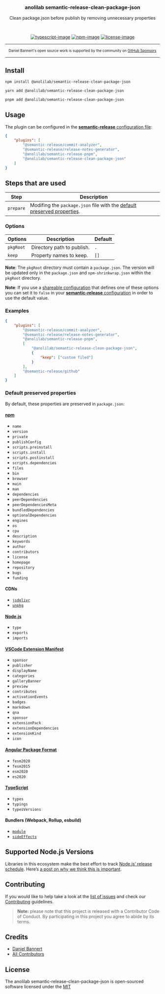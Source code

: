 <div align="center">
  <h3>anolilab semantic-release-clean-package-json</h3>
  <p>
  Clean package.json before publish by removing unnecessary properties
  </p>
</div>

<br />

<div align="center">

[![typescript-image]][typescript-url] [![npm-image]][npm-url] [![license-image]][license-url]

</div>

---

<div align="center">
    <p>
        <sup>
            Daniel Bannert's open source work is supported by the community on <a href="https://github.com/sponsors/prisis">GitHub Sponsors</a>
        </sup>
    </p>
</div>

---

## Install

```sh
npm install @anolilab/semantic-release-clean-package-json
```

```sh
yarn add @anolilab/semantic-release-clean-package-json
```

```sh
pnpm add @anolilab/semantic-release-clean-package-json
```

## Usage

The plugin can be configured in the [**semantic-release** configuration file](https://github.com/semantic-release/semantic-release/blob/master/docs/usage/configuration.md#configuration):

```json
{
    "plugins": [
        "@semantic-release/commit-analyzer",
        "@semantic-release/release-notes-generator",
        "@anolilab/semantic-release-pnpm",
        "@anolilab/semantic-release-clean-package-json"
    ]
}
```

## Steps that are used

| Step      | Description                                                                                              |
| --------- | -------------------------------------------------------------------------------------------------------- |
| `prepare` | Modifing the `package.json` file with the [default preserved properties](#default-preserved-properties). |

### Options

| Options   | Description                | Default |
| --------- | -------------------------- | ------- |
| `pkgRoot` | Directory path to publish. | `.`     |
| `keep`    | Property names to keep.    | `[]`    |

**Note**: The `pkgRoot` directory must contain a `package.json`. The version will be updated only in the `package.json` and `npm-shrinkwrap.json` within the `pkgRoot` directory.

**Note**: If you use a [shareable configuration](https://github.com/semantic-release/semantic-release/blob/master/docs/usage/shareable-configurations.md#shareable-configurations) that defines one of these options you can set it to `false` in your [**semantic-release** configuration](https://github.com/semantic-release/semantic-release/blob/master/docs/usage/configuration.md#configuration) in order to use the default value.

### Examples

```json
{
    "plugins": [
        "@semantic-release/commit-analyzer",
        "@semantic-release/release-notes-generator",
        "@anolilab/semantic-release-pnpm",
        [
            "@anolilab/semantic-release-clean-package-json",
            {
                "keep": ["custom filed"]
            }
        ],
        "@semantic-release/github"
    ]
}
```

<!-- Copied from https://github.com/privatenumber/clean-pkg-json/blob/develop/src/default-keep-properties.ts -->
<!-- MIT License -->
<!-- Copyright (c) Hiroki Osame <hiroki.osame@gmail.com> -->

### Default preserved properties

By default, these properties are preserved in `package.json`:

#### [npm](https://docs.npmjs.com/cli/v8/configuring-npm/package-json)

- `name`
- `version`
- `private`
- `publishConfig`
- `scripts.preinstall`
- `scripts.install`
- `scripts.postinstall`
- `scripts.dependencies`
- `files`
- `bin`
- `browser`
- `main`
- `man`
- `dependencies`
- `peerDependencies`
- `peerDependenciesMeta`
- `bundledDependencies`
- `optionalDependencies`
- `engines`
- `os`
- `cpu`
- `description`
- `keywords`
- `author`
- `contributors`
- `license`
- `homepage`
- `repository`
- `bugs`
- `funding`

#### CDNs

- [`jsdelivr`](https://www.jsdelivr.com/features#publishing-packages)
- [`unpkg`](https://unpkg.com/)

#### [Node.js](https://nodejs.org/api/packages.html#nodejs-packagejson-field-definitions)

- `type`
- `exports`
- `imports`

#### [VSCode Extension Manifest](https://code.visualstudio.com/api/references/extension-manifest)

- `sponsor`
- `publisher`
- `displayName`
- `categories`
- `galleryBanner`
- `preview`
- `contributes`
- `activationEvents`
- `badges`
- `markdown`
- `qna`
- `sponsor`
- `extensionPack`
- `extensionDependencies`
- `extensionKind`
- `icon`

#### [Angular Package Format](https://angular.io/guide/angular-package-format#legacy-resolution-keys)

- `fesm2020`
- `fesm2015`
- `esm2020`
- `es2020`

#### [TypeScript](https://www.typescriptlang.org/docs/handbook/declaration-files/publishing.html)

- `types`
- `typings`
- `typesVersions`

#### Bundlers (Webpack, Rollup, esbuild)

- [`module`](https://stackoverflow.com/questions/42708484/what-is-the-module-package-json-field-for)
- [`sideEffects`](https://webpack.js.org/guides/tree-shaking/)

## Supported Node.js Versions

Libraries in this ecosystem make the best effort to track [Node.js’ release schedule](https://github.com/nodejs/release#release-schedule).
Here’s [a post on why we think this is important](https://medium.com/the-node-js-collection/maintainers-should-consider-following-node-js-release-schedule-ab08ed4de71a).

## Contributing

If you would like to help take a look at the [list of issues](https://github.com/anolilab/semantic-release/issues) and check our [Contributing](.github/CONTRIBUTING.md) guidelines.

> **Note:** please note that this project is released with a Contributor Code of Conduct. By participating in this project you agree to abide by its terms.

## Credits

- [Daniel Bannert](https://github.com/prisis)
- [All Contributors](https://github.com/anolilab/semantic-release/graphs/contributors)

## License

The anolilab semantic-release-clean-package-json is open-sourced software licensed under the [MIT][license-url]

[typescript-image]: https://img.shields.io/badge/Typescript-294E80.svg?style=for-the-badge&logo=typescript
[typescript-url]: "typescript"
[license-image]: https://img.shields.io/npm/l/@anolilab/semantic-release-clean-package-json?color=blueviolet&style=for-the-badge
[license-url]: LICENSE.md "license"
[npm-image]: https://img.shields.io/npm/v/@anolilab/semantic-release-clean-package-json/latest.svg?style=for-the-badge&logo=npm
[npm-url]: https://www.npmjs.com/package/@anolilab/semantic-release-clean-package-json/v/latest "npm"
